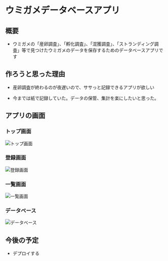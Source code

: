 # ウミガメデータベースアプリ

## 概要

- ウミガメの「産卵調査」、「孵化調査」、「混獲調査」、「ストランディング調査」等で見つけたウミガメのデータを保存するためのデータベースアプリです

## 作ろうと思った理由

- 産卵調査が終わるのが夜遅いので、ササっと記録できるアプリが欲しい

- 今までは紙で記録していた。データの保管、集計を楽にしたいと思った。

## アプリの画面


### トップ画面

![トップ画面](https://github.com/ShuYoshikawa/seaturtle/assets/125488173/699fd319-1249-4011-8b06-3e54d265665e)




### 登録画面

![登録画面](https://github.com/ShuYoshikawa/seaturtle/assets/125488173/ce2b835a-732b-4165-b203-7680da42feb9)




### 一覧画面

![一覧画面](https://github.com/ShuYoshikawa/seaturtle/assets/125488173/103011a1-2f50-41d2-9433-bca4cd777559)


### データベース
![データベース](https://github.com/ShuYoshikawa/seaturtle/assets/125488173/d9aea7fd-cf17-464d-b30f-5f86180f23b8)

## 今後の予定
- デプロイする

